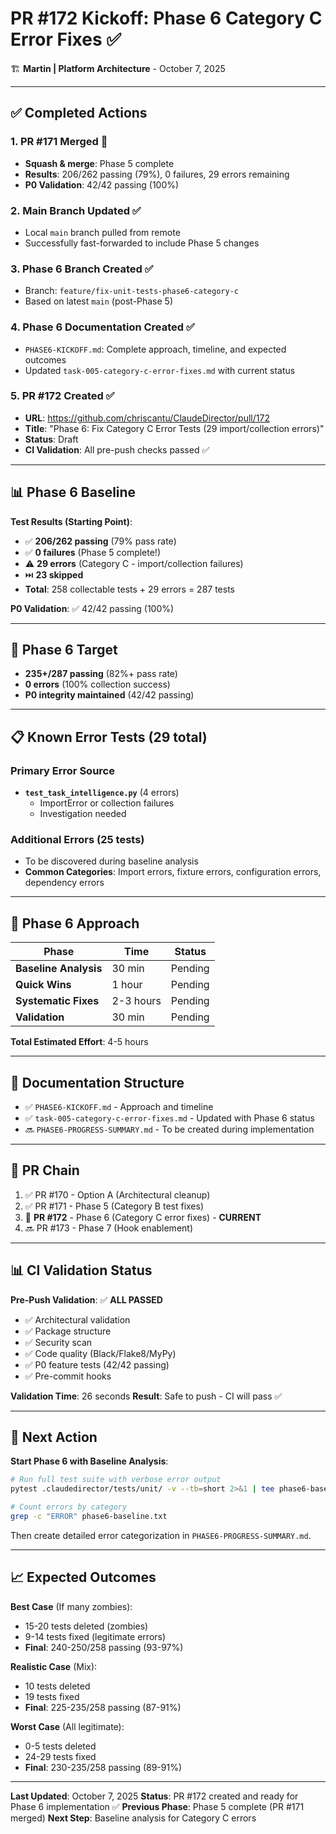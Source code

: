 # PR #172 Kickoff: Phase 6 Category C Error Fixes ✅

🏗️ **Martin | Platform Architecture** - October 7, 2025

---

## ✅ **Completed Actions**

### **1. PR #171 Merged** 🎉
- **Squash & merge**: Phase 5 complete
- **Results**: 206/262 passing (79%), 0 failures, 29 errors remaining
- **P0 Validation**: 42/42 passing (100%)

### **2. Main Branch Updated** ✅
- Local `main` branch pulled from remote
- Successfully fast-forwarded to include Phase 5 changes

### **3. Phase 6 Branch Created** ✅
- Branch: `feature/fix-unit-tests-phase6-category-c`
- Based on latest `main` (post-Phase 5)

### **4. Phase 6 Documentation Created** ✅
- `PHASE6-KICKOFF.md`: Complete approach, timeline, and expected outcomes
- Updated `task-005-category-c-error-fixes.md` with current status

### **5. PR #172 Created** ✅
- **URL**: https://github.com/chriscantu/ClaudeDirector/pull/172
- **Title**: "Phase 6: Fix Category C Error Tests (29 import/collection errors)"
- **Status**: Draft
- **CI Validation**: All pre-push checks passed ✅

---

## 📊 **Phase 6 Baseline**

**Test Results (Starting Point)**:
- ✅ **206/262 passing** (79% pass rate)
- ✅ **0 failures** (Phase 5 complete!)
- ⚠️ **29 errors** (Category C - import/collection failures)
- ⏭️ **23 skipped**
- **Total**: 258 collectable tests + 29 errors = 287 tests

**P0 Validation**: ✅ 42/42 passing (100%)

---

## 🎯 **Phase 6 Target**

- **235+/287 passing** (82%+ pass rate)
- **0 errors** (100% collection success)
- **P0 integrity maintained** (42/42 passing)

---

## 📋 **Known Error Tests** (29 total)

### **Primary Error Source**
- **`test_task_intelligence.py`** (4 errors)
  - ImportError or collection failures
  - Investigation needed

### **Additional Errors** (25 tests)
- To be discovered during baseline analysis
- **Common Categories**: Import errors, fixture errors, configuration errors, dependency errors

---

## 🚀 **Phase 6 Approach**

| Phase | Time | Status |
|-------|------|--------|
| **Baseline Analysis** | 30 min | Pending |
| **Quick Wins** | 1 hour | Pending |
| **Systematic Fixes** | 2-3 hours | Pending |
| **Validation** | 30 min | Pending |

**Total Estimated Effort**: 4-5 hours

---

## 📝 **Documentation Structure**

- ✅ `PHASE6-KICKOFF.md` - Approach and timeline
- ✅ `task-005-category-c-error-fixes.md` - Updated with Phase 6 status
- 🔜 `PHASE6-PROGRESS-SUMMARY.md` - To be created during implementation

---

## 🔗 **PR Chain**

1. ✅ PR #170 - Option A (Architectural cleanup)
2. ✅ PR #171 - Phase 5 (Category B test fixes)
3. 🚀 **PR #172** - Phase 6 (Category C error fixes) - **CURRENT**
4. 🔜 PR #173 - Phase 7 (Hook enablement)

---

## 📊 **CI Validation Status**

**Pre-Push Validation**: ✅ **ALL PASSED**
- ✅ Architectural validation
- ✅ Package structure
- ✅ Security scan
- ✅ Code quality (Black/Flake8/MyPy)
- ✅ P0 feature tests (42/42 passing)
- ✅ Pre-commit hooks

**Validation Time**: 26 seconds
**Result**: Safe to push - CI will pass ✅

---

## 🎯 **Next Action**

**Start Phase 6 with Baseline Analysis**:
```bash
# Run full test suite with verbose error output
pytest .claudedirector/tests/unit/ -v --tb=short 2>&1 | tee phase6-baseline.txt

# Count errors by category
grep -c "ERROR" phase6-baseline.txt
```

Then create detailed error categorization in `PHASE6-PROGRESS-SUMMARY.md`.

---

## 📈 **Expected Outcomes**

**Best Case** (If many zombies):
- 15-20 tests deleted (zombies)
- 9-14 tests fixed (legitimate errors)
- **Final**: 240-250/258 passing (93-97%)

**Realistic Case** (Mix):
- 10 tests deleted
- 19 tests fixed
- **Final**: 225-235/258 passing (87-91%)

**Worst Case** (All legitimate):
- 0-5 tests deleted
- 24-29 tests fixed
- **Final**: 230-235/258 passing (89-91%)

---

**Last Updated**: October 7, 2025
**Status**: PR #172 created and ready for Phase 6 implementation ✅
**Previous Phase**: Phase 5 complete (PR #171 merged)
**Next Step**: Baseline analysis for Category C errors
